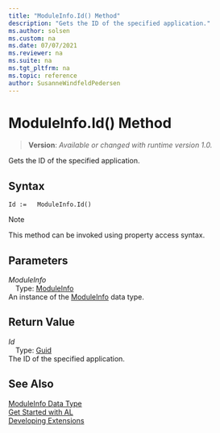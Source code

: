 ```yaml
---
title: "ModuleInfo.Id() Method"
description: "Gets the ID of the specified application."
ms.author: solsen
ms.custom: na
ms.date: 07/07/2021
ms.reviewer: na
ms.suite: na
ms.tgt_pltfrm: na
ms.topic: reference
author: SusanneWindfeldPedersen
---
```

[//]: # (START>DO_NOT_EDIT)
[//]: # (IMPORTANT:Do not edit any of the content between here and the END>DO_NOT_EDIT.)
[//]: # (Any modifications should be made in the .xml files in the ModernDev repo.)
# ModuleInfo.Id() Method
> **Version**: _Available or changed with runtime version 1.0._

Gets the ID of the specified application.


## Syntax
```AL
Id :=   ModuleInfo.Id()
```
> [!NOTE]
> This method can be invoked using property access syntax.

## Parameters
*ModuleInfo*  
&emsp;Type: [ModuleInfo](moduleinfo-data-type.md)  
An instance of the [ModuleInfo](moduleinfo-data-type.md) data type.  

## Return Value
*Id*  
&emsp;Type: [Guid](../guid/guid-data-type.md)  
The ID of the specified application.


[//]: # (IMPORTANT: END>DO_NOT_EDIT)
## See Also
[ModuleInfo Data Type](moduleinfo-data-type.md)  
[Get Started with AL](../../devenv-get-started.md)  
[Developing Extensions](../../devenv-dev-overview.md)